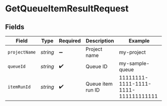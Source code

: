 # GetQueueItemResultRequest


## Fields

| Field                                | Type                                 | Required                             | Description                          | Example                              |
| ------------------------------------ | ------------------------------------ | ------------------------------------ | ------------------------------------ | ------------------------------------ |
| `projectName`                        | *string*                             | :heavy_minus_sign:                   | Project name                         | my-project                           |
| `queueId`                            | *string*                             | :heavy_check_mark:                   | Queue ID                             | my-sample-queue                      |
| `itemRunId`                          | *string*                             | :heavy_check_mark:                   | Queue item run ID                    | 11111111-1111-1111-1111-111111111111 |